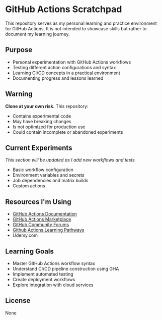# GitHub Actions Scratchpad

This repository serves as my personal learning and practice environment for GitHub Actions. It is not intended to showcase skills but rather to document my learning journey.

## Purpose

- Personal experimentation with GitHub Actions workflows
- Testing different action configurations and syntax
- Learning CI/CD concepts in a practical environment
- Documenting progress and lessons learned

## Warning

**Clone at your own risk.** This repository:
- Contains experimental code
- May have breaking changes
- Is not optimized for production use
- Could contain incomplete or abandoned experiments

## Current Experiments

*This section will be updated as I add new workflows and tests*

- Basic workflow configuration
- Environment variables and secrets
- Job dependencies and matrix builds
- Custom actions

## Resources I'm Using

- [GitHub Actions Documentation](https://docs.github.com/en/actions)
- [GitHub Actions Marketplace](https://github.com/marketplace?type=actions)
- [GitHub Community Forums](https://github.community/c/actions/41)
- [Github Actions Learning Pathways](https://resources.github.com/learn/pathways)
- Udemy.com

## Learning Goals

- Master GitHub Actions workflow syntax
- Understand CI/CD pipeline construction using GHA
- Implement automated testing
- Create deployment workflows
- Explore integration with cloud services


## License

None